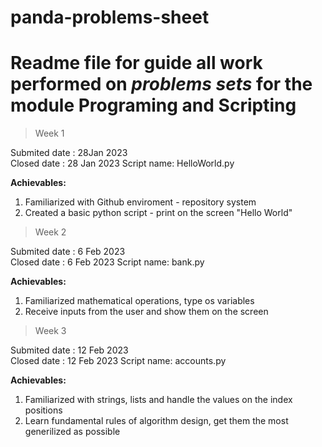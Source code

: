 # panda-problems-sheet
# Readme file for  guide all  work performed on *problems sets* for the module **Programing and Scripting**

> Week 1

Submited date : 28Jan 2023 \
Closed date : 28 Jan 2023
Script name: HelloWorld.py

**Achievables:**
1. Familiarized with Github enviroment - repository system
2. Created a basic python script - print on the screen "Hello World"




> Week 2

Submited date : 6 Feb 2023 \
Closed date : 6 Feb 2023
Script name: bank.py

**Achievables:**
1. Familiarized mathematical operations, type os variables
2. Receive inputs from the user and show them on the screen
 


> Week 3

Submited date : 12 Feb 2023 \
Closed date : 12 Feb 2023
Script name: accounts.py

**Achievables:**
1. Familiarized with strings, lists and handle the values on the index positions
2. Learn fundamental rules of algorithm design, get them the most generilized as possible

